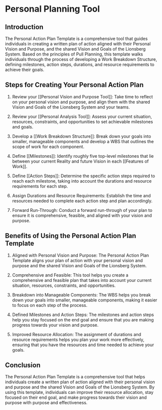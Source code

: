 # Personal Planning Tool

## Introduction

The Personal Action Plan Template is a comprehensive tool that guides individuals in creating a written plan of action aligned with their Personal Vision and Purpose, and the shared Vision and Goals of the Lionsberg System. Based on the principles of Pull Planning, this template walks individuals through the process of developing a Work Breakdown Structure, defining milestones, action steps, durations, and resource requirements to achieve their goals.

## Steps for Creating Your Personal Action Plan

1.  Review your [[Personal Vision and Purpose Tool]]: Take time to reflect on your personal vision and purpose, and align them with the shared Vision and Goals of the Lionsberg System and your teams.
    
2.  Review your [[Personal Analysis Tool]]: Assess your current situation, resources, constraints, and opportunities to set achievable milestones and goals.
    
3.  Develop a [[Work Breakdown Structure]]: Break down your goals into smaller, manageable components and develop a WBS that outlines the scope of work for each component.
    
4.  Define [[Milestones]]: Identify roughly five top-level milestones that lie between your current Reality and future Vision in each [[Features of Work]].
    
5.  Define [[Action Steps]]: Determine the specific action steps required to reach each milestone, taking into account the durations and resource requirements for each step.
    
6.  Assign Durations and Resource Requirements: Establish the time and resources needed to complete each action step and plan accordingly.
    
7.  Forward Run-Through: Conduct a forward run-through of your plan to ensure it is comprehensive, feasible, and aligned with your vision and purpose.
    

## Benefits of Using the Personal Action Plan Template

1.  Aligned with Personal Vision and Purpose: The Personal Action Plan Template aligns your plan of action with your personal vision and purpose and the shared Vision and Goals of the Lionsberg System.
    
2.  Comprehensive and Feasible: This tool helps you create a comprehensive and feasible plan that takes into account your current situation, resources, constraints, and opportunities.
    
3.  Breakdown into Manageable Components: The WBS helps you break down your goals into smaller, manageable components, making it easier to focus on each step of the process.
    
4.  Defined Milestones and Action Steps: The milestones and action steps help you stay focused on the end goal and ensure that you are making progress towards your vision and purpose.
    
5.  Improved Resource Allocation: The assignment of durations and resource requirements helps you plan your work more effectively, ensuring that you have the resources and time needed to achieve your goals.
    

## Conclusion

The Personal Action Plan Template is a comprehensive tool that helps individuals create a written plan of action aligned with their personal vision and purpose and the shared Vision and Goals of the Lionsberg System. By using this template, individuals can improve their resource allocation, stay focused on their end goal, and make progress towards their vision and purpose with purpose and effectiveness.